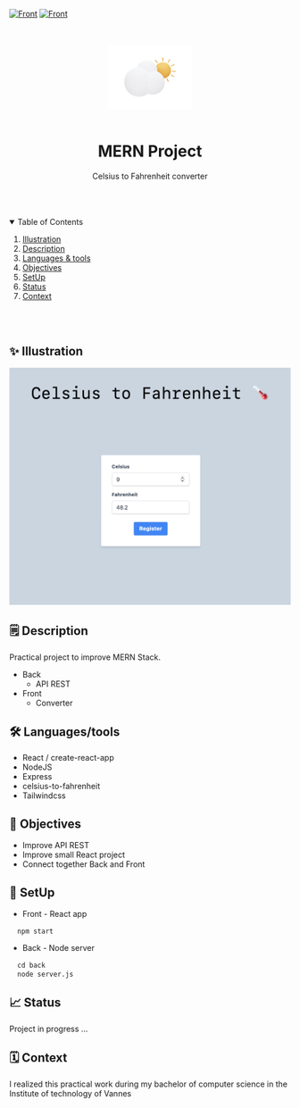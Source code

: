 [![Front](https://img.shields.io/badge/Stack-MERN-red?style=flat)](https://)
[![Front](https://img.shields.io/badge/API-REST-yellow?style=flat)](https://)


<br/>
<br/>
<div align="center">
    <img src="logo_weather.jpg" alt="Logo" width="30%">
    <br/>
    <br/>
    <h1 align="center">MERN Project</h1>
</div>
  <p align="center">
    Celsius to Fahrenheit converter
    <br />
    <br />
  </p>


<br/>
<br/>

<!-- TABLE OF CONTENTS -->
<details open="open">
  <summary>Table of Contents</summary>

  <ol>
    <li><a href="#illustration">Illustration</a></li>
    <li><a href="#description">Description</a></li>
    <li><a href="#languages">Languages & tools</a></li>
    <li><a href="#objectives">Objectives</a></li>
    <li><a href="#setup">SetUp</a></li>
    <li><a href="#status">Status</a></li>
    <li><a href="#context">Context</a></li>
  </ol>
</details>

<br>
<br>



## ✨ Illustration <a id="illustration"></a>
![illustration](./public/screenshot.png)


## 🗒 Description <a id="description"></a>
Practical project to improve MERN Stack.
* Back
  * API REST
* Front
  * Converter 


## 🛠 Languages/tools <a id="languages"></a>
- React / create-react-app
- NodeJS
- Express
- celsius-to-fahrenheit
- Tailwindcss


## 🎯 Objectives <a id="objectives"></a>
- Improve API REST 
- Improve small React project
- Connect together Back and Front

## 🎯 SetUp <a id="setup"></a>
- Front - React app
```
  npm start
```
- Back - Node server
```
  cd back
  node server.js
```


## 📈 Status <a id="status"></a>

Project in progress ...


## 🗓 Context <a id="context"> </a>
I realized this practical work during my bachelor of computer science in the Institute of technology of Vannes




